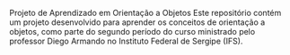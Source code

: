 Projeto de Aprendizado em Orientação a Objetos Este repositório contém um projeto desenvolvido para aprender os conceitos de orientação a objetos, como parte do segundo período do curso ministrado pelo professor Diego Armando no Instituto Federal de Sergipe (IFS).